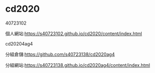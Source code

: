 # cd2020

40723102

個人網站:https://s40723102.github.io/cd2020/content/index.html

cd20204ag4

分組倉儲:https://github.com/s40723138/cd2020ag4

分組網站:https://s40723138.github.io/cd2020ag4/content/index.html
